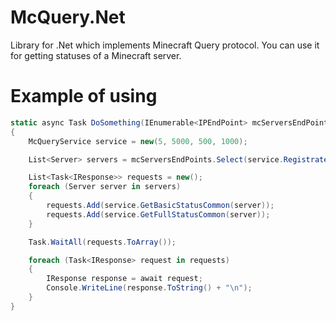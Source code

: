 # McQuery.Net
Library for .Net which implements Minecraft Query protocol. You can use it for getting statuses of a Minecraft server.

# Example of using
```cs
static async Task DoSomething(IEnumerable<IPEndPoint> mcServersEndPoints)
{
	McQueryService service = new(5, 5000, 500, 1000); 

	List<Server> servers = mcServersEndPoints.Select(service.RegistrateServer).ToList();

	List<Task<IResponse>> requests = new();
	foreach (Server server in servers)
	{
		requests.Add(service.GetBasicStatusCommon(server));
		requests.Add(service.GetFullStatusCommon(server));
	}

	Task.WaitAll(requests.ToArray());

	foreach (Task<IResponse> request in requests)
	{
		IResponse response = await request;
		Console.WriteLine(response.ToString() + "\n");
	}
}
```

